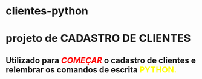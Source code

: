 # clientes-python
 # projeto de CADASTRO DE CLIENTES

## Utilizado para <span style="color:red">*COMEÇAR* </span> o cadastro de clientes e relembrar os comandos de escrita <span style="color:yellow">**PYTHON**.
